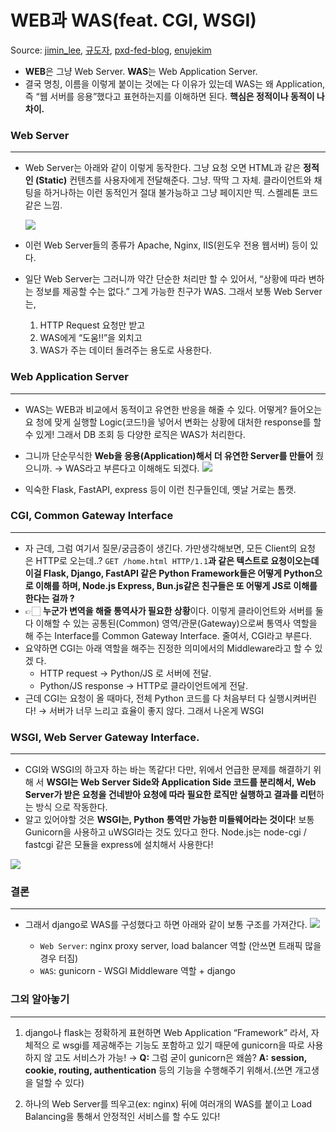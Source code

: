 # WEB과 WAS(feat. CGI, WSGI)

Source:
[jimin_lee](https://velog.io/@jimin_lee/Nginx%EC%99%80-Gunicorn-%EB%91%98-%EC%A4%91-%ED%95%98%EB%82%98%EB%A7%8C-%EC%8D%A8%EB%8F%84-%EB%90%A0%EA%B9%8C),
[규도자](https://this-programmer.tistory.com/345),
[pxd-fed-blog](https://pxd-fed-blog.web.app/webserver-was/),
[enujekim](https://www.clien.net/service/board/cm_app/13584876)

- **WEB**은 그냥 Web Server. **WAS**는 Web Application Server.
- 결국 명칭, 이름을 이렇게 붙이는 것에는 다 이유가 있는데 WAS는 왜 Application,
  즉 “웹 서버를 응용”했다고 표현하는지를 이해하면 된다. **핵심은 정적이나 동적이
  나 차이.**

### Web Server

---

- Web Server는 아래와 같이 이렇게 동작한다. 그냥 요청 오면 HTML과 같은 **정적인
  (Static)** 컨텐츠를 사용자에게 전달해준다. 그냥. 딱딱 그 자체. 클라이언트와 채
  팅을 하거나하는 이런 동적인거 절대 불가능하고 그냥 페이지만 띡. 스켈레톤 코드
  같은 느낌.

    <img src="./img/web_1.png" />

- 이런 Web Server들의 종류가 Apache, Nginx, IIS(윈도우 전용 웹서버) 등이 있다.
- 일단 Web Server는 그러니까 약간 단순한 처리만 할 수 있어서, “상황에 따라 변하
  는 정보를 제공할 수는 없다.” 그게 가능한 친구가 WAS. 그래서 보통 Web Server는,
  1.  HTTP Request 요청만 받고
  2.  WAS에게 “도움!!”을 외치고
  3.  WAS가 주는 데이터 돌려주는
  용도로 사용한다.

### Web Application Server

---

- WAS는 WEB과 비교에서 동적이고 유연한 반응을 해줄 수 있다. 어떻게? 들어오는 요
  청에 맞게 실행할 Logic(코드!)을 넣어서 변화는 상황에 대처한 response를 할 수
  있게! 그래서 DB 조회 등 다양한 로직은 WAS가 처리한다.
- 그니까 단순무식한 **Web을 응용(Application)해서 더 유연한 Server를 만들어** 줬
  으니까. → WAS라고 부른다고 이해해도 되겠다.
    <img src="./img/web_2.png" />

- 익숙한 Flask, FastAPI, express 등이 이런 친구들인데, 옛날 거로는 톰캣.

### CGI, Common Gateway Interface

---

- 자 근데, 그럼 여기서 질문/궁금증이 생긴다. 가만생각해보면, 모든 Client의 요청
  은 HTTP로 오는데..? `GET /home.html HTTP/1.1`**과 같은 텍스트로 요청이오는데
  이걸 Flask, Django, FastAPI 같은 Python Framework들은 어떻게 Python으로 이해를
  하며, Node.js Express, Bun.js같은 친구들은 또 어떻게 JS로 이해를 한다는 걸까
  ?**
- 👉🏻 **누군가 변역을 해줄 통역사가 필요한 상황**이다. 이렇게 클라이언트와 서버를
  둘 다 이해할 수 있는 공통된(Common) 영역/관문(Gateway)으로써 통역사 역할을 해
  주는 Interface를 Common Gateway Interface. 줄여서, CGI라고 부른다.
- 요약하면 CGI는 아래 역할을 해주는 진정한 의미에서의 Middleware라고 할 수 있겠
  다.
  - HTTP request → Python/JS 로 서버에 전달.
  - Python/JS response → HTTP로 클라이언트에게 전달.
- 근데 CGI는 요청이 올 때마다, 전체 Python 코드를 다 처음부터 다 실행시켜버린다!
  → 서버가 너무 느리고 효율이 좋지 않다. 그래서 나온게 WSGI

### WSGI, Web Server Gateway Interface.

---

- CGI와 WSGI의 하고자 하는 바는 똑같다! 다만, 위에서 언급한 문제를 해결하기 위해
  서 **WSGI는 Web Server Side와 Application Side 코드를 분리해서, Web Server가
  받은 요청을 건네받아 요청에 따라 필요한 로직만 실행하고 결과를 리턴**하는 방식
  으로 작동한다.
- 알고 있어야할 것은 **WSGI는, Python 통역만 가능한 미들웨어라는 것이다**! 보통
  Gunicorn을 사용하고 uWSGI라는 것도 있다고 한다. Node.js는 node-cgi / fastcgi
  같은 모듈을 express에 설치해서 사용한다!

 <img src="./img/web_3.png" />

### 결론

---

- 그래서 django로 WAS를 구성했다고 하면 아래와 같이 보통 구조를 가져간다.
    <img src="./img/web_4.png" />
    
    - `Web Server`: nginx proxy server, load balancer 역할 
                            (안쓰면 트래픽 많을 경우 터짐)
    - `WAS`: gunicorn - WSGI Middleware 역할 + django

### 그외 알아놓기

---

1. django나 flask는 정확하게 표현하면 Web Application “Framework” 라서, 자체적으
   로 wsgi를 제공해주는 기능도 포함하고 있기 때문에 gunicorn을 따로 사용하지 않
   고도 서비스가 가능! → **Q:** 그럼 굳이 gunicorn은 왜씀? **A:** **session,
   cookie, routing, authentication** 등의 기능을 수행해주기 위해서.(쓰면 개고생
   을 덜할 수 있다)

1. 하나의 Web Server를 띄우고(ex: nginx) 뒤에 여러개의 WAS를 붙이고 Load
   Balancing을 통해서 안정적인 서비스를 할 수도 있다!
